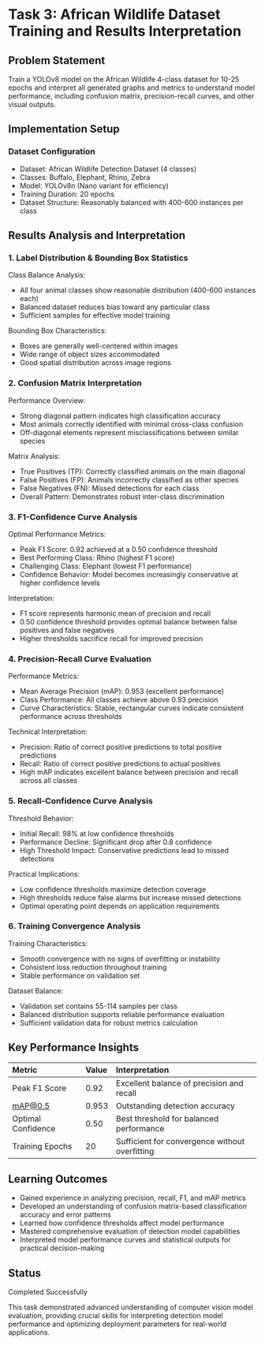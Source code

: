 # Task 3: African Wildlife Dataset Training and Results Interpretation

## Problem Statement

Train a YOLOv8 model on the African Wildlife 4-class dataset for 10-25 epochs and interpret all generated graphs and metrics to understand model performance, including confusion matrix, precision-recall curves, and other visual outputs.

## Implementation Setup

### Dataset Configuration

- Dataset: African Wildlife Detection Dataset (4 classes)
- Classes: Buffalo, Elephant, Rhino, Zebra
- Model: YOLOv8n (Nano variant for efficiency)
- Training Duration: 20 epochs
- Dataset Structure: Reasonably balanced with 400-600 instances per class

## Results Analysis and Interpretation

### 1. Label Distribution & Bounding Box Statistics

Class Balance Analysis:
- All four animal classes show reasonable distribution (400-600 instances each)
- Balanced dataset reduces bias toward any particular class
- Sufficient samples for effective model training

Bounding Box Characteristics:
- Boxes are generally well-centered within images
- Wide range of object sizes accommodated
- Good spatial distribution across image regions

### 2. Confusion Matrix Interpretation

Performance Overview:
- Strong diagonal pattern indicates high classification accuracy
- Most animals correctly identified with minimal cross-class confusion
- Off-diagonal elements represent misclassifications between similar species

Matrix Analysis:
- True Positives (TP): Correctly classified animals on the main diagonal
- False Positives (FP): Animals incorrectly classified as other species
- False Negatives (FN): Missed detections for each class
- Overall Pattern: Demonstrates robust inter-class discrimination

### 3. F1-Confidence Curve Analysis

Optimal Performance Metrics:
- Peak F1 Score: 0.92 achieved at a 0.50 confidence threshold
- Best Performing Class: Rhino (highest F1 score)
- Challenging Class: Elephant (lowest F1 performance)
- Confidence Behavior: Model becomes increasingly conservative at higher confidence levels

Interpretation:
- F1 score represents harmonic mean of precision and recall
- 0.50 confidence threshold provides optimal balance between false positives and false negatives
- Higher thresholds sacrifice recall for improved precision

### 4. Precision-Recall Curve Evaluation

Performance Metrics:
- Mean Average Precision (mAP): 0.953 (excellent performance)
- Class Performance: All classes achieve above 0.93 precision
- Curve Characteristics: Stable, rectangular curves indicate consistent performance across thresholds

Technical Interpretation:
- Precision: Ratio of correct positive predictions to total positive predictions
- Recall: Ratio of correct positive predictions to actual positives
- High mAP indicates excellent balance between precision and recall across all classes

### 5. Recall-Confidence Curve Analysis

Threshold Behavior:
- Initial Recall: 98% at low confidence thresholds
- Performance Decline: Significant drop after 0.8 confidence
- High Threshold Impact: Conservative predictions lead to missed detections

Practical Implications:
- Low confidence thresholds maximize detection coverage
- High thresholds reduce false alarms but increase missed detections
- Optimal operating point depends on application requirements

### 6. Training Convergence Analysis

Training Characteristics:
- Smooth convergence with no signs of overfitting or instability
- Consistent loss reduction throughout training
- Stable performance on validation set

Dataset Balance:
- Validation set contains 55-114 samples per class
- Balanced distribution supports reliable performance evaluation
- Sufficient validation data for robust metrics calculation

## Key Performance Insights

| Metric                | Value | Interpretation                                 |
|:----------------------|:--------|:------------------------------------------------|
| Peak F1 Score          | 0.92     | Excellent balance of precision and recall      |
| mAP@0.5                | 0.953    | Outstanding detection accuracy                 |
| Optimal Confidence     | 0.50     | Best threshold for balanced performance        |
| Training Epochs        | 20       | Sufficient for convergence without overfitting |

## Learning Outcomes

- Gained experience in analyzing precision, recall, F1, and mAP metrics
- Developed an understanding of confusion matrix-based classification accuracy and error patterns
- Learned how confidence thresholds affect model performance
- Mastered comprehensive evaluation of detection model capabilities
- Interpreted model performance curves and statistical outputs for practical decision-making

## Status

Completed Successfully

This task demonstrated advanced understanding of computer vision model evaluation, providing crucial skills for interpreting detection model performance and optimizing deployment parameters for real-world applications.

